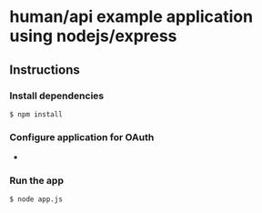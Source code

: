 human/api example application using nodejs/express
==================================================

Instructions
------------

### Install dependencies

    $ npm install

### Configure application for OAuth

  * 

### Run the app

    $ node app.js
